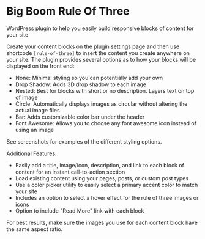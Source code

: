 # Big Boom Rule Of Three

WordPress plugin to help you easily build responsive blocks of content for your site

Create your content blocks on the plugin settings page and then use shortcode `[rule-of-three]` to insert the content you create anywhere on your site.  The plugin provides several options as to how your blocks will be displayed on the front end:

* None: Minimal styling so you can potentially add your own
* Drop Shadow: Adds 3D drop shadow to each image
* Nested:  Best for blocks with short or no description. Layers text on top of image
* Circle: Automatically displays images as circular without altering the actual image files
* Bar: Adds customizable color bar under the header
* Font Awesome: Allows you to choose any font awesome icon instead of using an image

See screenshots for examples of the different styling options.

Additional Features:

* Easily add a title, image/icon, description, and link to each block of content for an instant call-to-action section
* Load existing content using your pages, posts, or custom post types
* Use a color picker utility to easily select a primary accent color to match your site
* Includes an option to select a hover effect for the rule of three images or icons
* Option to include "Read More" link with each block

For best results, make sure the images you use for each content block have the same aspect ratio. 